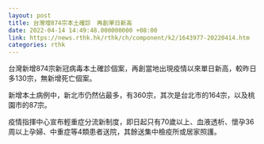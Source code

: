 ```yaml
---
layout: post
title: 台灣增874宗本土確診　再創單日新高
date: 2022-04-14 14:49:48.000000000 +08:00
link: https://news.rthk.hk/rthk/ch/component/k2/1643977-20220414.htm
categories: rthk
---
```


台灣新增874宗新冠病毒本土確診個案，再創當地出現疫情以來單日新高，較昨日多130宗，無新增死亡個案。

新增本土病例中，新北市仍然佔最多，有360宗，其次是台北市的164宗，以及桃園市的87宗。 

疫情指揮中心宣布輕重症分流新制度，即日起只有70歲以上、血液透析、懷孕36周以上孕婦、中重症等4類患者送院，其餘送集中檢疫所或居家照護。
